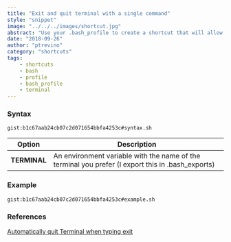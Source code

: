 ```yaml
---
title: "Exit and quit terminal with a single command"
style: "snippet"
image: "../../../images/shortcut.jpg"
abstract: "Use your .bash_profile to create a shortcut that will allow you to exit and quit a terminal with a single command."
date: "2018-09-26"
author: "ptrevino"
category: "shortcuts"
tags:
    - shortcuts
    - bash
    - profile
    - bash_profile
    - terminal
---
```


<!-- start:abstract -->

### Syntax

`gist:b1c67aab24cb07c2d071654bbfa4253c#syntax.sh`

| Option       | Description                                                                                       |
| ------------ | ------------------------------------------------------------------------------------------------- |
| **TERMINAL** | An environment variable with the name of the terminal you prefer (I export this in .bash_exports) |

<!-- end:abstract -->  

### Example

`gist:b1c67aab24cb07c2d071654bbfa4253c#example.sh`

### References
[Automatically quit Terminal when typing exit](http://apple.stackexchange.com/questions/3066/automatically-quit-terminal-when-typing-exit/15002#15002)


